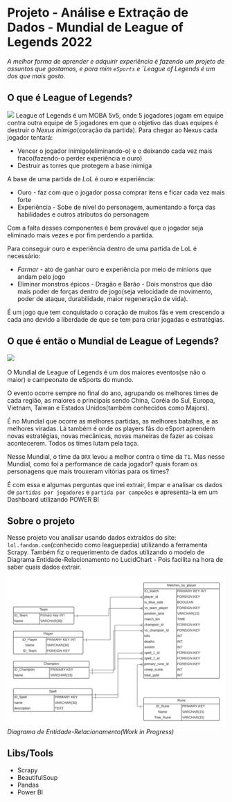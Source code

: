 # Projeto - Análise e Extração de Dados - Mundial de League of Legends 2022

<em>A melhor forma de aprender e adquirir experiência é fazendo um projeto de assuntos que gostamos, e para mim `eSports` e `League of Legends é um dos que mais gosto. </em>

## O que é League of Legends?
<img src="https://elchapuzasinformatico.com/wp-content/uploads/2021/11/League-of-Legends.jpeg">
League of Legends é um MOBA 5v5, onde 5 jogadores jogam em equipe contra outra equipe de 5 jogadores em que o objetivo das duas equipes é destruir o <em>Nexus inimigo</em>(coração da partida). Para chegar ao Nexus cada jogador tentará: 

* Vencer o jogador inimigo(eliminando-o) e o deixando cada vez mais fraco(fazendo-o perder experiência e ouro)
* Destruir as torres que protegem a base inimiga

A base de uma partida de <em>LoL</em> é ouro e experiência:
* Ouro - faz com que o jogador possa comprar itens e ficar cada vez mais forte
* Experiência - Sobe de nível do personagem, aumentando a força das habilidades e outros atributos do personagem

Com a falta desses componentes é bem provável que o jogador seja eliminado mais vezes e por fim perdendo a partida.

Para conseguir ouro e experiência dentro de uma partida de LoL é necessário:
* <em>Farmar</em> - ato de ganhar ouro e experiência por meio de minions que andam pelo jogo
* Eliminar monstros épicos - Dragão e Barão - Dois monstros que dão mais poder de forças dentro de jogo(seja velocidade de movimento, poder de ataque, durabilidade, maior regeneração de vida). 

É um jogo que tem conquistado o coração de muitos fãs e vem crescendo a cada ano devido a liberdade de que se tem para criar jogadas e estratégias.

## O que é então o Mundial de League of Legends?

<img src="https://s2.glbimg.com/sB_5iWkN7LJUJjb_6H9m8gw_7-o=/0x0:1600x900/984x0/smart/filters:strip_icc()/i.s3.glbimg.com/v1/AUTH_bc8228b6673f488aa253bbcb03c80ec5/internal_photos/bs/2022/V/v/hbqVgQQEmskuhAglnXgA/worlds-2022-thumb.jpg" />

O Mundial de League of Legends é um dos maiores eventos(se não o maior) e campeonato de eSports do mundo. 

O evento ocorre sempre no final do ano, agrupando os melhores times de cada região, as maiores e principais sendo China, Coréia do Sul, Europa, Vietnam, Taiwan e Estados Unidos(também conhecidos como Majors). 

É no Mundial que ocorre as melhores partidas, as melhores batalhas, e as melhores viradas. Lá também é onde os players fãs do eSport aprendem novas estratégias, novas mecânicas, novas maneiras de fazer as coisas acontecerem. Todos os times lutam pela taça.

Nesse Mundial, o time da `DRX` levou a melhor contra o time da `T1`. Mas nesse Mundial, como foi a performance de cada jogador? quais foram os personagens que mais trouxeram vitórias para os times? 

É com essa e algumas perguntas que irei extrair, limpar e analisar os dados de `partidas por jogadores` e `partida por campeões` e apresenta-la em um Dashboard utilizando POWER BI

## Sobre o projeto

Nesse projeto vou analisar usando dados extraídos do site: `lol.fandom.com`(conhecido como leaguepedia) utilizando a ferramenta Scrapy. Também fiz o requerimento de dados utilizando o modelo de Diagrama Entidade-Relacionamento no LucidChart - Pois facilita na hora de saber quais dados extrair. 

<img src="imagens/diagram_data_requirements_worlds_2022.jpeg" width="550" alt="Requerimento de dados"/><br>
<em>Diagrama de Entidade-Relacionamento(Work in Progress)</em>


## Libs/Tools
* Scrapy
* BeautifulSoup
* Pandas
* Power BI









